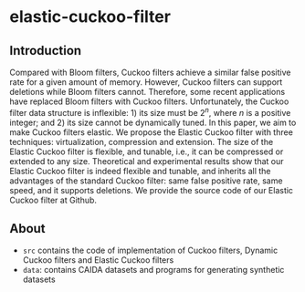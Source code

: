# elastic-cuckoo-filter
## Introduction
Compared with Bloom filters, Cuckoo filters achieve a similar false positive rate for a given amount of memory. However, Cuckoo filters can support deletions while Bloom filters cannot. Therefore, some recent applications have replaced Bloom filters with Cuckoo filters. Unfortunately, the Cuckoo filter data structure is inflexible: 1) its size must be $2^n$, where $n$ is a positive integer; and 2) its size cannot be dynamically tuned. In this paper, we aim to make Cuckoo filters elastic. We propose the Elastic Cuckoo filter with three techniques: virtualization, compression and extension. The size of the Elastic Cuckoo filter is flexible, and tunable, i.e., it can be compressed or extended to any size. Theoretical and experimental results show that our Elastic Cuckoo filter is indeed flexible and tunable, and inherits all the advantages of the standard Cuckoo filter: same false positive rate, same speed, and it supports deletions. We provide the source code of our Elastic Cuckoo filter at Github.
## About
- `src` contains the code of implementation of Cuckoo filters, Dynamic Cuckoo filters and Elastic Cuckoo filters
- `data`: contains CAIDA datasets and programs for generating synthetic datasets
